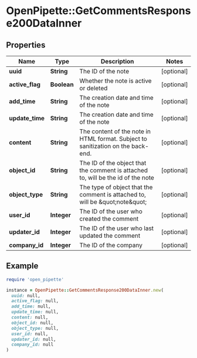 # OpenPipette::GetCommentsResponse200DataInner

## Properties

| Name | Type | Description | Notes |
| ---- | ---- | ----------- | ----- |
| **uuid** | **String** | The ID of the note | [optional] |
| **active_flag** | **Boolean** | Whether the note is active or deleted | [optional] |
| **add_time** | **String** | The creation date and time of the note | [optional] |
| **update_time** | **String** | The creation date and time of the note | [optional] |
| **content** | **String** | The content of the note in HTML format. Subject to sanitization on the back-end. | [optional] |
| **object_id** | **String** | The ID of the object that the comment is attached to, will be the id of the note | [optional] |
| **object_type** | **String** | The type of object that the comment is attached to, will be \&quot;note\&quot; | [optional] |
| **user_id** | **Integer** | The ID of the user who created the comment | [optional] |
| **updater_id** | **Integer** | The ID of the user who last updated the comment | [optional] |
| **company_id** | **Integer** | The ID of the company | [optional] |

## Example

```ruby
require 'open_pipette'

instance = OpenPipette::GetCommentsResponse200DataInner.new(
  uuid: null,
  active_flag: null,
  add_time: null,
  update_time: null,
  content: null,
  object_id: null,
  object_type: null,
  user_id: null,
  updater_id: null,
  company_id: null
)
```

